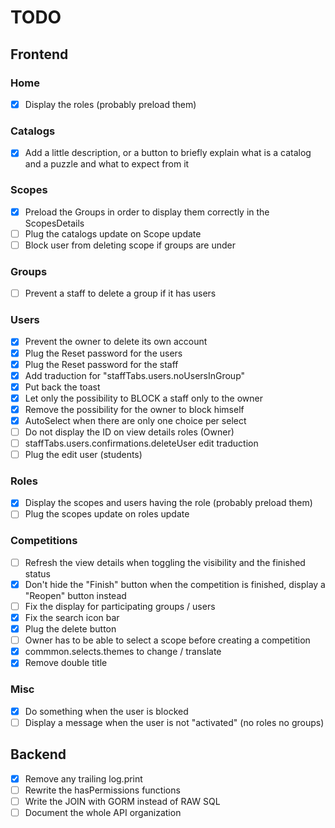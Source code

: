 # TODO

## Frontend

### Home

- [x] Display the roles (probably preload them)

### Catalogs

- [x] Add a little description, or a button to briefly explain what is a catalog and a puzzle and what to expect from it

### Scopes

- [x] Preload the Groups in order to display them correctly in the ScopesDetails
- [ ] Plug the catalogs update on Scope update
- [ ] Block user from deleting scope if groups are under

### Groups

- [ ] Prevent a staff to delete a group if it has users

### Users

- [x] Prevent the owner to delete its own account
- [x] Plug the Reset password for the users
- [x] Plug the Reset password for the staff
- [x] Add traduction for "staffTabs.users.noUsersInGroup"
- [x] Put back the toast
- [x] Let only the possibility to BLOCK a staff only to the owner
- [x] Remove the possibility for the owner to block himself
- [x] AutoSelect when there are only one choice per select
- [ ] Do not display the ID on view details roles (Owner)
- [ ] staffTabs.users.confirmations.deleteUser edit traduction
- [ ] Plug the edit user (students)

### Roles

- [x] Display the scopes and users having the role (probably preload them)
- [ ] Plug the scopes update on roles update

### Competitions

- [ ] Refresh the view details when toggling the visibility and the finished status
- [x] Don't hide the "Finish" button when the competition is finished, display a "Reopen" button instead
- [ ] Fix the display for participating groups / users
- [x] Fix the search icon bar
- [x] Plug the delete button
- [ ] Owner has to be able to select a scope before creating a competition
- [x] commmon.selects.themes to change / translate
- [x] Remove double title

### Misc

- [x] Do something when the user is blocked
- [ ] Display a message when the user is not "activated" (no roles no groups)

## Backend

- [x] Remove any trailing log.print
- [ ] Rewrite the hasPermissions<ToDoSo> functions
- [ ] Write the JOIN with GORM instead of RAW SQL
- [ ] Document the whole API organization
